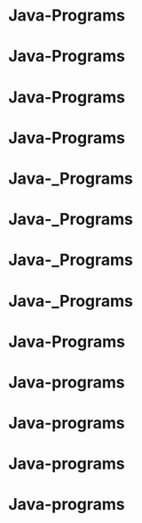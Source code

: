 # Java-Programs
# Java-Programs
# Java-Programs
# Java-Programs
# Java-_Programs
# Java-_Programs
# Java-_Programs
# Java-_Programs
# Java-Programs
# Java-programs
# Java-programs
# Java-programs
# Java-programs
